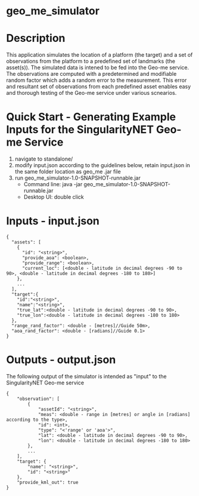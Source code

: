 # geo_me_simulator

# Description
This application simulates the location of a platform (the target) and a set of observations from the platform to a predefined set of landmarks (the asset(s)). The simulated data is intened to be fed into the Geo-me service. The observations are computed with a predetermined and modifiable random factor which adds a random error to the measurement. This error and resultant set of observations from each predefined asset enables easy and thorough testing of the Geo-me service under various scnearios.

# Quick Start - Generating Example Inputs for the SingularityNET Geo-me Service
1. navigate to standalone/
2. modify input.json according to the guidelines below, retain input.json in the same folder location as geo_me .jar file
3. run geo_me_simulator-1.0-SNAPSHOT-runnable.jar
   - Command line: java -jar geo_me_simulator-1.0-SNAPSHOT-runnable.jar
   - Desktop UI: double click

# Inputs - input.json
```
{
  "assets": [
    {
      "id": "<string>",
      "provide_aoa": <boolean>,
      "provide_range": <boolean>,
      "current_loc": [<double - latitude in decimal degrees -90 to 90>, <double - latitude in decimal degrees -180 to 180>]
    },
    ...
  ],
  "target":{
    "id":"<string>",
    "name":"<string>",
    "true_lat":<double - latitude in decimal degrees -90 to 90>,
    "true_lon":<double - latitude in decimal degrees -180 to 180>
  },
  "range_rand_factor": <double - [metres]//Guide 50m>,
  "aoa_rand_factor": <double - [radians]//Guide 0.1>
}
```

# Outputs - output.json
The following output of the simulator is intended as "input" to the SingularityNET Geo-me service
```
{
    "observation": [
        {
            "assetId": "<string>",
            "meas": <double - range in [metres] or angle in [radians] according to the type>,          
            "id": <int>,
            "type": "<'range' or 'aoa'>",
            "lat": <double - latitude in decimal degrees -90 to 90>,
            "lon": <double - latitude in decimal degrees -180 to 180>
        },
        ...
    ],
    "target": {
        "name": "<string>",
        "id": "<string>"
    },
    "provide_kml_out": true
}
```
